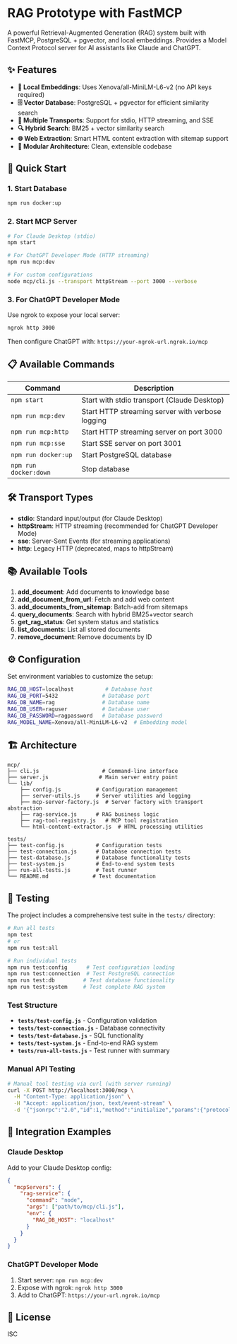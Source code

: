 # RAG Prototype with FastMCP

A powerful Retrieval-Augmented Generation (RAG) system built with FastMCP, PostgreSQL + pgvector, and local embeddings. Provides a Model Context Protocol server for AI assistants like Claude and ChatGPT.

## ✨ Features

- **🧠 Local Embeddings**: Uses Xenova/all-MiniLM-L6-v2 (no API keys required)
- **🗄️ Vector Database**: PostgreSQL + pgvector for efficient similarity search
- **📡 Multiple Transports**: Support for stdio, HTTP streaming, and SSE
- **🔍 Hybrid Search**: BM25 + vector similarity search
- **🌐 Web Extraction**: Smart HTML content extraction with sitemap support
- **🔧 Modular Architecture**: Clean, extensible codebase

## 🚀 Quick Start

### 1. Start Database

```bash
npm run docker:up
```

### 2. Start MCP Server

```bash
# For Claude Desktop (stdio)
npm start

# For ChatGPT Developer Mode (HTTP streaming)
npm run mcp:dev

# For custom configurations
node mcp/cli.js --transport httpStream --port 3000 --verbose
```

### 3. For ChatGPT Developer Mode

Use ngrok to expose your local server:

```bash
ngrok http 3000
```

Then configure ChatGPT with: `https://your-ngrok-url.ngrok.io/mcp`

## 📋 Available Commands

| Command | Description |
|---------|-------------|
| `npm start` | Start with stdio transport (Claude Desktop) |
| `npm run mcp:dev` | Start HTTP streaming server with verbose logging |
| `npm run mcp:http` | Start HTTP streaming server on port 3000 |
| `npm run mcp:sse` | Start SSE server on port 3001 |
| `npm run docker:up` | Start PostgreSQL database |
| `npm run docker:down` | Stop database |

## 🛠️ Transport Types

- **stdio**: Standard input/output (for Claude Desktop)
- **httpStream**: HTTP streaming (recommended for ChatGPT Developer Mode)
- **sse**: Server-Sent Events (for streaming applications)
- **http**: Legacy HTTP (deprecated, maps to httpStream)

## 📚 Available Tools

1. **add_document**: Add documents to knowledge base
2. **add_document_from_url**: Fetch and add web content
3. **add_documents_from_sitemap**: Batch-add from sitemaps
4. **query_documents**: Search with hybrid BM25+vector search
5. **get_rag_status**: Get system status and statistics
6. **list_documents**: List all stored documents
7. **remove_document**: Remove documents by ID

## ⚙️ Configuration

Set environment variables to customize the setup:

```bash
RAG_DB_HOST=localhost          # Database host
RAG_DB_PORT=5432              # Database port
RAG_DB_NAME=rag               # Database name
RAG_DB_USER=raguser           # Database user
RAG_DB_PASSWORD=ragpassword   # Database password
RAG_MODEL_NAME=Xenova/all-MiniLM-L6-v2  # Embedding model
```

## 🏗️ Architecture

```
mcp/
├── cli.js                    # Command-line interface
├── server.js                # Main server entry point
└── lib/
    ├── config.js           # Configuration management
    ├── server-utils.js     # Server utilities and logging
    ├── mcp-server-factory.js  # Server factory with transport abstraction
    ├── rag-service.js      # RAG business logic
    ├── rag-tool-registry.js   # MCP tool registration
    └── html-content-extractor.js  # HTML processing utilities

tests/
├── test-config.js          # Configuration tests
├── test-connection.js      # Database connection tests
├── test-database.js        # Database functionality tests
├── test-system.js          # End-to-end system tests
├── run-all-tests.js        # Test runner
└── README.md              # Test documentation
```

## 🧪 Testing

The project includes a comprehensive test suite in the `tests/` directory:

```bash
# Run all tests
npm test
# or
npm run test:all

# Run individual tests
npm run test:config      # Test configuration loading
npm run test:connection  # Test PostgreSQL connection  
npm run test:db         # Test database functionality
npm run test:system     # Test complete RAG system
```

### Test Structure
- **`tests/test-config.js`** - Configuration validation
- **`tests/test-connection.js`** - Database connectivity
- **`tests/test-database.js`** - SQL functionality  
- **`tests/test-system.js`** - End-to-end RAG system
- **`tests/run-all-tests.js`** - Test runner with summary

### Manual API Testing
```bash
# Manual tool testing via curl (with server running)
curl -X POST http://localhost:3000/mcp \
  -H "Content-Type: application/json" \
  -H "Accept: application/json, text/event-stream" \
  -d '{"jsonrpc":"2.0","id":1,"method":"initialize","params":{"protocolVersion":"2024-11-05","capabilities":{},"clientInfo":{"name":"test-client","version":"1.0.0"}}}'
```

## 🔌 Integration Examples

### Claude Desktop

Add to your Claude Desktop config:

```json
{
  "mcpServers": {
    "rag-service": {
      "command": "node",
      "args": ["path/to/mcp/cli.js"],
      "env": {
        "RAG_DB_HOST": "localhost"
      }
    }
  }
}
```

### ChatGPT Developer Mode

1. Start server: `npm run mcp:dev`
2. Expose with ngrok: `ngrok http 3000`
3. Add to ChatGPT: `https://your-url.ngrok.io/mcp`

## 📄 License

ISC
